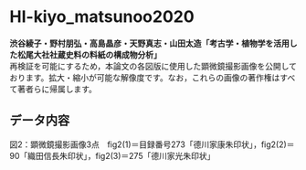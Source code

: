 # HI-kiyo_matsunoo2020
**渋谷綾子・野村朋弘・高島晶彦・天野真志・山田太造「考古学・植物学を活用した松尾大社社蔵史料の料紙の構成物分析」**  
再検証を可能にするため，本論文の各図版に使用した顕微鏡撮影画像を公開しております。拡大・縮小が可能な解像度です。なお，これらの画像の著作権はすべて著者らに帰属します。  

## データ内容
図2：顕微鏡撮影画像3点　fig2(1)＝目録番号273「德川家康朱印状」，fig2(2)＝90「織田信長朱印状」，fig2(3)＝275「德川家光朱印状」  

